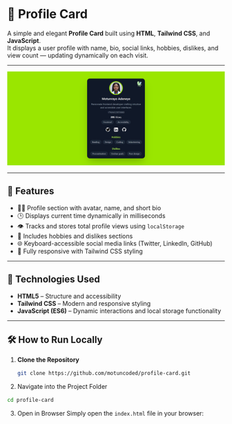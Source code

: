 # 🌟 Profile Card

A simple and elegant **Profile Card** built using **HTML**, **Tailwind CSS**, and **JavaScript**.  
It displays a user profile with name, bio, social links, hobbies, dislikes, and view count — updating dynamically on each visit.

---

![Profile Preview](/assets/Profile-Card.png)

---

## 🚀 Features

- 🧑‍💻 Profile section with avatar, name, and short bio  
- 🕒 Displays current time dynamically in milliseconds  
- 👁️ Tracks and stores total profile views using `localStorage`  
- 💬 Includes hobbies and dislikes sections  
- 🌐 Keyboard-accessible social media links (Twitter, LinkedIn, GitHub)  
- 🎨 Fully responsive with Tailwind CSS styling  

---

## 🧰 Technologies Used

- **HTML5** – Structure and accessibility  
- **Tailwind CSS** – Modern and responsive styling  
- **JavaScript (ES6)** – Dynamic interactions and local storage functionality  

---


## 🛠️ How to Run Locally

1. **Clone the Repository**
   ```bash
   git clone https://github.com/motuncoded/profile-card.git
    ```
2. Navigate into the Project Folder
```bash
cd profile-card
```

3. Open in Browser
Simply open the `index.html` file in your browser: